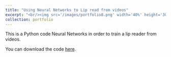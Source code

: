 ```yaml
---
title: "Using Neural Networks to Lip read from videos"
excerpt: "<br/><img src='/images/portfolio8.png' width='40%' height='30%'>"
collection: portfolio
---
```


This is a Python code Neural Networks in order to train a lip reader from videos. 

You can download the code [here](https://giannitallarita.github.io/files/LIPS.ipynb).
